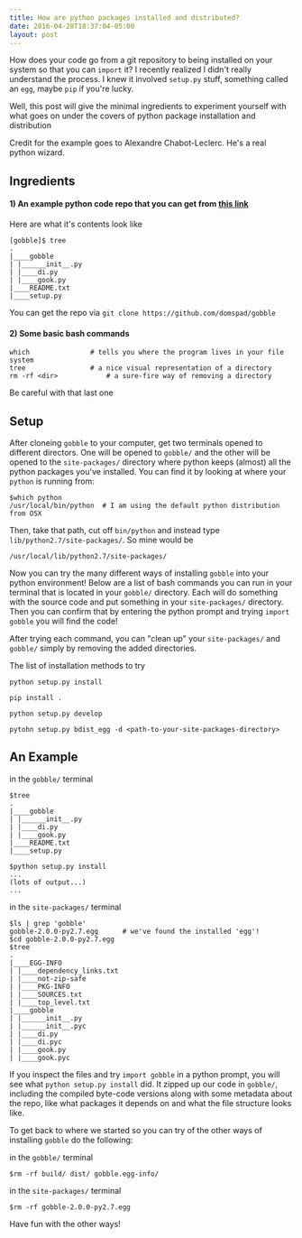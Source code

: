 ```yaml
---
title: How are python packages installed and distributed?
date: 2016-04-28T18:37:04-05:00
layout: post
---
```


How does your code go from a git repository to being installed on your system so that you can `import` it? I recently realized I didn't really understand the process. I knew it involved `setup.py` stuff, something called an `egg`, maybe `pip` if you're lucky.

Well, this post will give the minimal ingredients to experiment yourself with what goes on under the covers of python package installation and distribution

Credit for the example goes to Alexandre Chabot-Leclerc. He's a real python wizard.

## Ingredients

#### 1) An example python code repo that you can get from [this link](https://github.com/domspad/gobble)

Here are what it's contents look like 
	
	[gobble]$ tree
	.
	|____gobble
	| |______init__.py
	| |____di.py
	| |____gook.py
	|____README.txt
	|____setup.py

You can get the repo via `git clone https://github.com/domspad/gobble`

#### 2) Some basic bash commands

	which   			# tells you where the program lives in your file system
	tree 				# a nice visual representation of a directory
	rm -rf <dir>    		# a sure-fire way of removing a directory

Be careful with that last one


## Setup

After cloneing `gobble` to your computer, get two terminals opened to different directors. One will be opened to `gobble/` and the other will be opened to the `site-packages/` directory where python keeps (almost) all the python packages you've installed. You can find it by looking at where your `python` is running from:

	$which python 
	/usr/local/bin/python  # I am using the default python distribution from OSX

Then, take that path, cut off `bin/python` and instead type `lib/python2.7/site-packages/`. So mine would be

	/usr/local/lib/python2.7/site-packages/

Now you can try the many different ways of installing `gobble` into your python environment! Below are a list of bash commands you can run in your terminal that is located in your `gobble/` directory. Each will do something with the source code and put something in your `site-packages/` directory. Then you can confirm that by entering the python prompt and trying `import gobble` you will find the code!

After trying each command, you can "clean up" your `site-packages/` and `gobble/` simply by removing the added directories. 

The list of installation methods to try

	python setup.py install
	
	pip install .

	python setup.py develop
		
	pytohn setup.py bdist_egg -d <path-to-your-site-packages-directory>

## An Example

in the `gobble/` terminal

	$tree
	.
	|____gobble
	| |______init__.py
	| |____di.py
	| |____gook.py
	|____README.txt
	|____setup.py
	
	$python setup.py install
	...
	(lots of output...)
	...

in the `site-packages/` terminal

	$ls | grep 'gobble'
	gobble-2.0.0-py2.7.egg 		# we've found the installed 'egg'!
	$cd gobble-2.0.0-py2.7.egg
	$tree
	.
	|____EGG-INFO
	| |____dependency_links.txt
	| |____not-zip-safe
	| |____PKG-INFO
	| |____SOURCES.txt
	| |____top_level.txt
	|____gobble
	| |______init__.py
	| |______init__.pyc
	| |____di.py
	| |____di.pyc
	| |____gook.py
	| |____gook.pyc

If you inspect the files and try `import gobble` in a python prompt, you will see what `python setup.py install` did. It zipped up our code in `gobble/`, including the compiled byte-code versions along with some metadata about the repo, like what packages it depends on and what the file structure looks like. 

To get back to where we started so you can try of the other ways of installing `gobble` do the following:

in the `gobble/` terminal
	
	$rm -rf build/ dist/ gobble.egg-info/

in the `site-packages/` terminal

	$rm -rf gobble-2.0.0-py2.7.egg

Have fun with the other ways!





